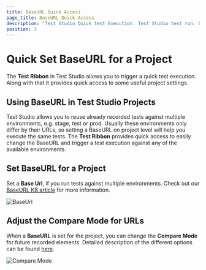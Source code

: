 ```yaml
---
title: BaseURL Quick Access
page_title: BaseURL Quick Access
description: "Test Studio Quick test Execution. Test Studio test run. Quick access the BaseURL. Quick Set BaseURL on project level. "
position: 3
---
```

# Quick Set BaseURL for a Project

The **Test Ribbon** in Test Studio allows you to trigger a quick test execution. Along with that it provides quick access to some useful project settings.

## Using BaseURL in Test Studio Projects

Test Studio allows you to reuse already recorded tests against multiple environments, e.g. stage, test or prod. Usually these environments only differ by their URLs, so setting a BaseURL on project level will help you execute the same tests. The **Test Ribbon** provides quick access to easily change the BaseURL and trigger a test execution against any of the available environments.

## Set BaseURL for a Project

Set a **Base Url**, if you run tests against multiple environments. Check out our <a href="/knowledge-base/test-execution-kb/base-url" target="_blank">BaseURL KB article</a> for more information.

![BaseUrl][12]

## Adjust the Compare Mode for URLs

When a **BaseURL** is set for the project, you can change the **Compare Mode** for future recorded elements. Detailed description of the different options can be found <a href="/features/project-settings/recording-options#elements-page-compare-mode" target="_blank">here</a>.

![Compare Mode][13]

[12]: /img/automated-tests/test-execution/quick-run-baseurl/fig12.png
[13]: /img/automated-tests/test-execution/quick-run-baseurl/fig13.png

